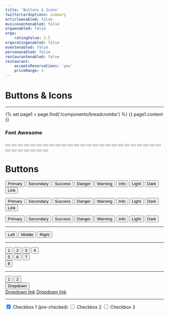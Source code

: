 ```yaml
---
title: 'Buttons & Icons'
twittercardoptions: summary
articleenabled: false
musiceventenabled: false
orgaenabled: false
orga:
    ratingValue: 2.5
orgaratingenabled: false
eventenabled: false
personenabled: false
restaurantenabled: false
restaurant:
    acceptsReservations: 'yes'
    priceRange: $
---
```


<div class="container my-100">	
	<div class="row">
		<div class="col-lg-12">
			<h1>Buttons & Icons</h1>
			<hr class="mb-0" />
			{% set page1 = page.find('/components/breadcrumbs') %} {{ page1.content }}
		</div>
	</div>
	<div class="row">
		<div class="col-lg-12 mb-60">
			<h3>Font Awesome</h3>
			<button class="btn"><i class="fab fa-500px"></i></button>
			<button class="btn"><i class="fab fa-accessible-icon"></i></button>
			<button class="btn"><i class="fab fa-angrycreative"></i></button>
			<button class="btn"><i class="fas fa-archive"></i></button>
			<button class="btn"><i class="fas fa-arrow-alt-circle-left"></i></button>
			<button class="btn"><i class="fas fa-angle-double-left"></i></button>
			<button class="btn"><i class="fas fa-angle-double-down"></i></button>
			<button class="btn"><i class="fab fa-amilia"></i></button>
			<button class="btn"><i class="fab fa-asymmetrik"></i></button>
			<button class="btn"><i class="fas fa-audio-description"></i></button>
			<button class="btn"><i class="fab fa-avianex"></i></button>
			<button class="btn"><i class="fas fa-balance-scale"></i></button>
			<button class="btn"><i class="fas fa-barcode"></i></button>
			<button class="btn"><i class="fas fa-band-aid"></i></button>
			<button class="btn"><i class="fas fa-basketball-ball"></i></button>
			<button class="btn"><i class="fab fa-accusoft"></i></button>
			<button class="btn"><i class="fas fa-address-book"></i></button>
			<button class="btn"><i class="far fa-address-book"></i></button>
			<button class="btn"><i class="fas fa-address-card"></i></button>
			<button class="btn"><i class="fab fa-adn"></i></button>
			<button class="btn"><i class="fab fa-algolia"></i></button>
			<button class="btn"><i class="fas fa-align-center"></i></button>
			<button class="btn"><i class="fas fa-align-justify"></i></button>
			<button class="btn"><i class="fas fa-american-sign-language-interpreting"></i></button>
			<button class="btn"><i class="fas fa-ambulance"></i></button>
			<button class="btn"><i class="fab fa-amilia"></i></button>
			<button class="btn"><i class="fas fa-battery-three-quarters"></i></button>
			<button class="btn"><i class="fas fa-beer"></i></button>
			<button class="btn"><i class="fab fa-behance-square"></i></button>
			<button class="btn"><i class="fas fa-bell"></i></button>
			<button class="btn"><i class="fas fa-bell-slash"></i></button>
			<button class="btn"><i class="fab fa-bitcoin"></i></button>
		</div>
		<div class="col-lg-12">
			<h1 id="buttons">Buttons</h1>
		</div>
		<div class="col-lg-12">
			<p>
				<a href="#" class="btn bgcolor-3 color-2 btn-circle"><i class="fas fa-basketball-ball"></i></a>
				<a href="#" class="btn bgcolor-3 color-2 btn-circle btn-lg"><i class="fas fa-basketball-ball"></i></a>
				<a href="#" class="btn bgcolor-3 color-2 btn-circle btn-sm"><i class="fas fa-basketball-ball"></i></a>
			</p>
			<p>
				<button type="button" class="btn btn-primary">Primary</button>
				<button type="button" class="btn btn-secondary">Secondary</button>
				<button type="button" class="btn btn-success">Success</button>
				<button type="button" class="btn btn-danger">Danger</button>
				<button type="button" class="btn btn-warning">Warning</button>
				<button type="button" class="btn btn-info">Info</button>
				<button type="button" class="btn btn-light">Light</button>
				<button type="button" class="btn btn-dark">Dark</button>
				<button type="button" class="btn btn-link">Link</button>
			</p>
			<p>
				<button type="button" class="btn btn-primary disabled">Primary</button>
				<button type="button" class="btn btn-secondary disabled">Secondary</button>
				<button type="button" class="btn btn-success disabled">Success</button>
				<button type="button" class="btn btn-danger disabled">Danger</button>
				<button type="button" class="btn btn-warning disabled">Warning</button>
				<button type="button" class="btn btn-info disabled">Info</button>
				<button type="button" class="btn btn-light disabled">Light</button>
				<button type="button" class="btn btn-dark disabled">Dark</button>
				<button type="button" class="btn btn-link disabled">Link</button>
			</p>
			<p>
				<button type="button" class="btn btn-outline-primary">Primary</button>
				<button type="button" class="btn btn-outline-secondary">Secondary</button>
				<button type="button" class="btn btn-outline-success">Success</button>
				<button type="button" class="btn btn-outline-danger">Danger</button>
				<button type="button" class="btn btn-outline-warning">Warning</button>
				<button type="button" class="btn btn-outline-info">Info</button>
				<button type="button" class="btn btn-outline-light">Light</button>
				<button type="button" class="btn btn-outline-dark">Dark</button>
			</p>
			<hr />
			<div class="btn-group" role="group" aria-label="Basic example">
				<button type="button" class="btn btn-secondary">Left</button>
				<button type="button" class="btn btn-secondary">Middle</button>
				<button type="button" class="btn btn-secondary">Right</button>
			</div>
			<hr />
			<div class="btn-toolbar" role="toolbar" aria-label="Toolbar with button groups">
				<div class="btn-group mr-2" role="group" aria-label="First group">
					<button type="button" class="btn btn-secondary">1</button>
					<button type="button" class="btn btn-secondary">2</button>
					<button type="button" class="btn btn-secondary">3</button>
					<button type="button" class="btn btn-secondary">4</button>
				</div>
				<div class="btn-group mr-2" role="group" aria-label="Second group">
					<button type="button" class="btn btn-secondary">5</button>
					<button type="button" class="btn btn-secondary">6</button>
					<button type="button" class="btn btn-secondary">7</button>
				</div>
				<div class="btn-group" role="group" aria-label="Third group">
					<button type="button" class="btn btn-secondary">8</button>
				</div>
			</div>
			<hr />
			<div class="btn-group" role="group" aria-label="Button group with nested dropdown">
				<button type="button" class="btn btn-secondary">1</button>
				<button type="button" class="btn btn-secondary">2</button>
				<div class="btn-group" role="group">
					<button id="btnGroupDrop1" type="button" class="btn btn-secondary dropdown-toggle" data-toggle="dropdown" aria-haspopup="true" aria-expanded="false">
					Dropdown
					</button>
					<div class="dropdown-menu" aria-labelledby="btnGroupDrop1">
					<a class="dropdown-item" href="#">Dropdown link</a>
					<a class="dropdown-item" href="#">Dropdown link</a>
					</div>
				</div>
			</div>
			<hr />
			<div class="btn-group" data-toggle="buttons">
				<label class="btn btn-secondary active">
					<input type="checkbox" checked autocomplete="off"> Checkbox 1 (pre-checked)
				</label>
				<label class="btn btn-secondary">
					<input type="checkbox" autocomplete="off"> Checkbox 2
				</label>
				<label class="btn btn-secondary">
					<input type="checkbox" autocomplete="off"> Checkbox 3
				</label>
			</div>
		</div>
	</div>
</div>

